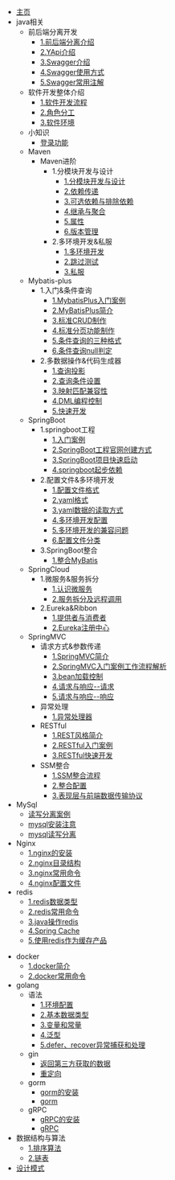 * [主页](/)
* java相关
	* 前后端分离开发
		* [1.前后端分离介绍](java/前后端分离开发/1.前后端分离介绍.md)
		* [2.YApi介绍](java/前后端分离开发/2.YApi介绍.md)
		* [3.Swagger介绍](java/前后端分离开发/3.Swagger介绍.md)
		* [4.Swagger使用方式](java/前后端分离开发/4.Swagger使用方式.md)
		* [5.Swagger常用注解](java/前后端分离开发/5.Swagger常用注解.md)
	* 软件开发整体介绍
		* [1.软件开发流程](java/软件开发整体介绍/1.软件开发流程.md)
		* [2.角色分工](java/软件开发整体介绍/2.角色分工.md)
		* [3.软件环境](java/软件开发整体介绍/3.软件环境.md)
	* 小知识
		* [登录功能](java/小知识/登录功能.md)
	* Maven
		* Maven进阶
			* 1.分模块开发与设计
				* [1.分模块开发与设计](java/Maven/Maven进阶/1.分模块开发与设计/1.分模块开发与设计.md)
				* [2.依赖传递](java/Maven/Maven进阶/1.分模块开发与设计/2.依赖传递.md)
				* [3.可选依赖与排除依赖](java/Maven/Maven进阶/1.分模块开发与设计/3.可选依赖与排除依赖.md)
				* [4.继承与聚合](java/Maven/Maven进阶/1.分模块开发与设计/4.继承与聚合.md)
				* [5.属性](java/Maven/Maven进阶/1.分模块开发与设计/5.属性.md)
				* [6.版本管理](java/Maven/Maven进阶/1.分模块开发与设计/6.版本管理.md)
			* 2.多环境开发&私服
				* [1.多环境开发](java/Maven/Maven进阶/2.多环境开发&私服/1.多环境开发.md)
				* [2.跳过测试](java/Maven/Maven进阶/2.多环境开发&私服/2.跳过测试.md)
				* [3.私服](java/Maven/Maven进阶/2.多环境开发&私服/3.私服.md)
	* Mybatis-plus
		* 1.入门&条件查询
			* [1.MybatisPlus入门案例](java/MyBatis-Plus/1.入门&条件查询/1.MybatisPlus入门案例.md)
			* [2.MyBatisPlus简介](java/MyBatis-Plus/1.入门&条件查询/2.MyBatisPlus简介.md)
			* [3.标准CRUD制作](java/MyBatis-Plus/1.入门&条件查询/3.标准CRUD制作.md)
			* [4.标准分页功能制作](java/MyBatis-Plus/1.入门&条件查询/4.标准分页功能制作.md)
			* [5.条件查询的三种格式](java/MyBatis-Plus/1.入门&条件查询/5.条件查询的三种格式.md)
			* [6.条件查询null判定](java/MyBatis-Plus/1.入门&条件查询/6.条件查询null判定.md)
		* 2.多数据操作&代码生成器
			* [1.查询投影](java/MyBatis-Plus/2.多数据操作&代码生成器/1.查询投影.md)
			* [2.查询条件设置](java/MyBatis-Plus/2.多数据操作&代码生成器/2.查询条件设置.md)
			* [3.映射匹配兼容性](java/MyBatis-Plus/2.多数据操作&代码生成器/3.映射匹配兼容性.md)
			* [4.DML编程控制](java/MyBatis-Plus/2.多数据操作&代码生成器/4.DML编程控制.md)
			* [5.快速开发](java/MyBatis-Plus/2.多数据操作&代码生成器/5.快速开发.md)
	* SpringBoot
		* 1.springboot工程
			* [1.入门案例](java/SpringBoot/1.springboot工程/1.入门案例.md)
			* [2.SpringBoot工程官网创建方式](java/SpringBoot/1.springboot工程/2.SpringBoot工程官网创建方式.md)
			* [3.SpringBoot项目快速启动](java/SpringBoot/1.springboot工程/3.SpringBoot项目快速启动.md)
			* [4.springboot起步依赖](java/SpringBoot/1.springboot工程/4.springboot起步依赖.md)
		* 2.配置文件&多环境开发
			* [1.配置文件格式](java/SpringBoot/2.配置文件&多环境开发/1.配置文件格式.md)
			* [2.yaml格式](java/SpringBoot/2.配置文件&多环境开发/2.yaml格式.md)
			* [3.yaml数据的读取方式](java/SpringBoot/2.配置文件&多环境开发/3.yaml数据的读取方式.md)
			* [4.多环境开发配置](java/SpringBoot/2.配置文件&多环境开发/4.多环境开发配置.md)
			* [5.多环境开发的兼容问题](java/SpringBoot/2.配置文件&多环境开发/5.多环境开发的兼容问题.md)
			* [6.配置文件分类](java/SpringBoot/2.配置文件&多环境开发/6.配置文件分类.md)
		* 3.SpringBoot整合
			* [1.整合MyBatis](java/SpringBoot/3.SpringBoot整合/1.整合MyBatis.md)
	* SpringCloud
		* 1.微服务&服务拆分
			* [1.认识微服务](java/SpringCloud/1.微服务&服务拆分/1.认识微服务.md)
			* [2.服务拆分及远程调用](java/SpringCloud/1.微服务&服务拆分/2.服务拆分及远程调用.md)
		* 2.Eureka&Ribbon
			* [1.提供者与消费者](java/SpringCloud/2.Eureka&Ribbon/1.提供者与消费者.md)
			* [2.Eureka注册中心](java/SpringCloud/2.Eureka&Ribbon/2.Eureka注册中心.md)
	* SpringMVC
		* 请求方式&参数传递
			* [1.SpringMVC简介](java/springMVC/请求方式&参数传递/1.SpringMVC简介.md)
			* [2.SpringMVC入门案例工作流程解析](java/springMVC/请求方式&参数传递/2.SpringMVC入门案例工作流程解析.md)
			* [3.bean加载控制](java/springMVC/请求方式&参数传递/3.bean加载控制.md)
			* [4.请求与响应--请求](java/springMVC/请求方式&参数传递/4.请求与响应--请求.md)
			* [5.请求与响应--响应](java/springMVC/请求方式&参数传递/5.请求与响应--响应.md)
		* 异常处理
			* [1.异常处理器](java/springMVC/异常处理/1.异常处理器.md)
		* RESTful
			* [1.REST风格简介](java/springMVC/RESTful/1.REST风格简介.md)
			* [2.RESTful入门案例](java/springMVC/RESTful/2.RESTful入门案例.md)
			* [3.RESTful快速开发](java/springMVC/RESTful/3.RESTful快速开发.md)
		* SSM整合
			* [1.SSM整合流程](java/springMVC/SSM整合/1.SSM整合流程.md)
			* [2.整合配置](java/springMVC/SSM整合/2.整合配置.md)
			* [3.表现层与前端数据传输协议](java/springMVC/SSM整合/3.表现层与前端数据传输协议.md)
* MySql
	* [读写分离案例](MySQL/读写分离案例.md)
	* [mysql安装注意](MySQL/mysql安装注意.md)
	* [mysql读写分离](MySQL/mysql读写分离.md)
* Nginx
	* [1.nginx的安装](Nginx/1.nginx的安装.md)
	* [2.nginx目录结构](Nginx/2.nginx目录结构.md)
	* [3.nginx常用命令](Nginx/3.nginx常用命令.md)
	* [4.nginx配置文件](Nginx/4.nginx配置文件.md)
* redis
	* [1.redis数据类型](redis/1.redis数据类型.md)
	* [2.redis常用命令](redis/2.redis常用命令.md)
	* [3.java操作redis](redis/3.java操作redis.md)
	* [4.Spring Cache](redis/4.Spring%20Cache.md)
	* [5.使用redis作为缓存产品](redis/5.使用redis作为缓存产品.md)
- docker
	- [1.docker简介](docker/1.docker简介.md)
	- [2.docker常用命令](docker/2.docker常用命令.md)
- golang
	- 语法
		- [1.环境配置](GO/语法/1.环境配置.md)
		- [2.基本数据类型](GO/语法/2.基本数据类型.md)
		- [3.变量和常量](GO/语法/3.变量和常量.md)
		- [4.泛型](GO/语法/4.泛型.md)
		- [5.defer、recover异常捕获和处理](GO/语法/5.defer、recover异常捕获和处理.md)
	- gin
		- [返回第三方获取的数据](Gin/返回第三方获取的数据.md)
		- [重定向](Gin/重定向.md)
	- gorm
		- [gorm的安装](GO/框架/gorm/gorm的安装.md)
		- [gorm](GO/框架/gorm/gorm.md)
	- gRPC
		- [gRPC的安装](GO/框架/gRPC/gRPC的安装.md)
		- [gRPC](GO/框架/gRPC/gRPC.md)
- 数据结构与算法
	- [1.排序算法](数据结构与算法/1.排序算法/1.排序算法.md)
	- [2.链表](数据结构与算法/2.链表/2.链表.md)
- [设计模式](https://github.com/semtor/designPattern)
